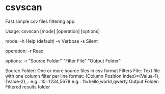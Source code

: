 # csvscan
Fast simple csv files filtering app.

Usage: csvscan [mode] [operation] [options]

mode:
  -h  Help (default)
  -v Verbose
  -s Silent
  
operation:
  -r Read
  
options:
  -r "Source Folder" "Filter File" "Output Folder"
  
Source Folder: One or more source files in csv format
Filters File: Text file with one column filter per line
    format: {Column Position Index}={Value-1},{Value-2},..
    e.g.: 10=1234,5678
    e.g.: 11=hello,world,qwerty
Output Folder: Filtered results folder
  
